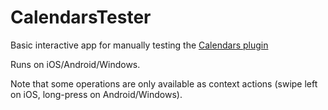 # CalendarsTester
Basic interactive app for manually testing the [Calendars plugin](https://github.com/TheAlmightyBob/Calendars)

Runs on iOS/Android/Windows.

Note that some operations are only available as context actions (swipe left on iOS, long-press on Android/Windows).
